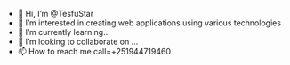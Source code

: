 - 👋 Hi, I’m @TesfuStar
- 👀 I’m interested in creating web applications using various technologies
- 🌱 I’m currently learning..
- 💞️ I’m looking to collaborate on ...
- 📫 How to reach me  call=+251944719460

<!---
TesfuStar/TesfuStar is a ✨ special ✨ repository because its `README.md` (this file) appears on your GitHub profile.
You can click the Preview link to take a look at your changes.
--->

